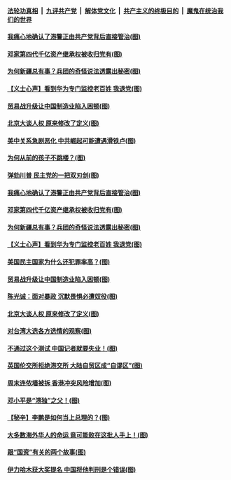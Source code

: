 ####  [法轮功真相](../../../../basic/blob/master/README.md?t=09262239) &nbsp;|&nbsp; [九评共产党](../../../../9ping.md/blob/master/README.md?t=09262239) &nbsp;|&nbsp; [解体党文化](../../../../jtdwh.md/blob/master/README.md?t=09262239)  &nbsp;|&nbsp; [共产主义的终极目的](../../../../gczydzjmd.md/blob/master/README.md?t=09262239) &nbsp;|&nbsp; [魔鬼在统治我们的世界](../../../../mgztzwmdsj.md/blob/master/README.md?t=09262239) 

#### [我痛心地确认了港警正由共产党背后直接管治(图)](../pages/p4/908526.md?t=09262239) 

#### [邓家第四代千亿资产继承权被收归党有(图)](../pages/p4/908523.md?t=09262239) 

#### [为何新疆总有事？兵团的奇怪说法透露出秘密(图)](../pages/p4/908524.md?t=09262239) 

#### [【义士心声】看到华为专门监控老百姓 我退党(图)](../pages/p4/908248.md?t=09262239) 

#### [贸易战升级让中国制造业陷入困顿(图)](../pages/p4/908430.md?t=09262239) 

#### [北京大谈人权 原来修改了定义(图)](../pages/p4/908428.md?t=09262239) 

#### [美中关系急剧恶化 中共崛起可能遭遇滑铁卢(图)](../pages/p4/908533.md?t=09262239) 

#### [为何从前的孩子不跳楼？(图)](../pages/p4/908527.md?t=09262239) 

#### [弹劾川普 民主党的一把双刃剑(图)](../pages/p4/908530.md?t=09262239) 

#### [我痛心地确认了港警正由共产党背后直接管治(图)](../pages/p4/908526.md?t=09262239) 

#### [邓家第四代千亿资产继承权被收归党有(图)](../pages/p4/908523.md?t=09262239) 

#### [为何新疆总有事？兵团的奇怪说法透露出秘密(图)](../pages/p4/908524.md?t=09262239) 

#### [【义士心声】看到华为专门监控老百姓 我退党(图)](../pages/p4/908248.md?t=09262239) 

#### [美国民主国家为什么还犯罪率高？(图)](../pages/p4/908438.md?t=09262239) 

#### [贸易战升级让中国制造业陷入困顿(图)](../pages/p4/908430.md?t=09262239) 

#### [陈光诚：面对暴政 沉默畏惧必遭奴役(图)](../pages/p4/908429.md?t=09262239) 

#### [北京大谈人权 原来修改了定义(图)](../pages/p4/908428.md?t=09262239) 

#### [对台湾大选各方选情的观察(图)](../pages/p4/908384.md?t=09262239) 

#### [不通过这个测试 中国记者就要失业！(图)](../pages/p4/908307.md?t=09262239) 

#### [英国伦交所拒绝港交所 大陆自贸区成“自谬区”(图)](../pages/p4/908304.md?t=09262239) 

#### [周末连侬墙被拆 香港冲突风险增加(图)](../pages/p4/908300.md?t=09262239) 

#### [邓小平是“港独”之父！(图)](../pages/p4/908296.md?t=09262239) 

#### [【秘辛】李鹏是如何当上总理的？(图)](../pages/p4/908292.md?t=09262239) 

#### [大多数海外华人的命运 竟可能败在这批人手上！(图)](../pages/p4/908293.md?t=09262239) 

#### [跟“国资”有关的两个故事(图)](../pages/p4/908201.md?t=09262239) 

#### [伊力哈木获大奖提名 中国将他判刑是个错误(图)](../pages/p4/908195.md?t=09262239) 


